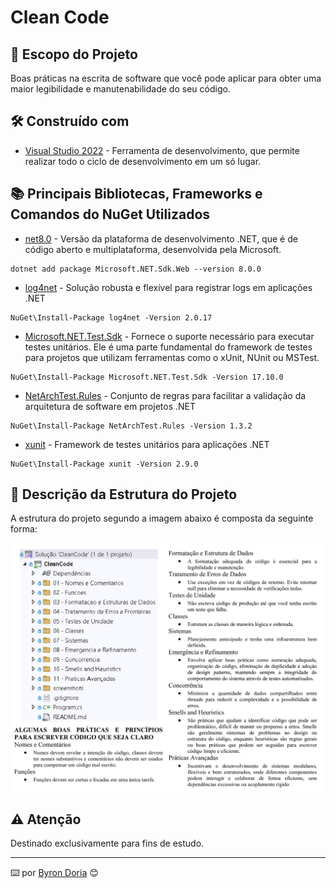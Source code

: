 # Clean Code 

## 📝️ Escopo do Projeto

Boas práticas na escrita de software que você pode aplicar para obter uma maior legibilidade e manutenabilidade do seu código.

## 🛠️ Construído com 

* [Visual Studio 2022](https://learn.microsoft.com/pt-br/visualstudio/windows/?view=vs-2022) - Ferramenta de desenvolvimento, que permite realizar todo o ciclo de desenvolvimento em um só lugar.

## 📚 Principais Bibliotecas, Frameworks e Comandos do NuGet Utilizados

* [net8.0](https://learn.microsoft.com/pt-br/dotnet/core/whats-new/dotnet-8/overview) - Versão da plataforma de desenvolvimento .NET, que é de código aberto e multiplataforma, desenvolvida pela Microsoft.
```
dotnet add package Microsoft.NET.Sdk.Web --version 8.0.0
```
* [log4net]() - Solução robusta e flexível para registrar logs em aplicações .NET
```
NuGet\Install-Package log4net -Version 2.0.17
```
* [Microsoft.NET.Test.Sdk](https://learn.microsoft.com/pt-br/dotnet/core/tools/dotnet-test) - Fornece o suporte necessário para executar testes unitários. Ele é uma parte fundamental do framework de testes para projetos que utilizam ferramentas como o xUnit, NUnit ou MSTest.
```
NuGet\Install-Package Microsoft.NET.Test.Sdk -Version 17.10.0
```
* [NetArchTest.Rules]() -  Conjunto de regras para facilitar a validação da arquitetura de software em projetos .NET
```
NuGet\Install-Package NetArchTest.Rules -Version 1.3.2 
```
* [xunit](https://xunit.net/) - Framework de testes unitários para aplicações .NET
```
NuGet\Install-Package xunit -Version 2.9.0
```
## 🚧 Descrição da Estrutura do Projeto

A estrutura do projeto segundo a imagem abaixo é composta da seguinte forma:

![EstruturaDoProjeto](screenshots/estrutura.png)

## ⚠️ Atenção

Destinado exclusivamente para fins de estudo.

---
⌨️ por [Byron Doria](https://gist.github.com/lohhans) 😊
